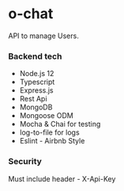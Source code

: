# o-chat

API to manage Users.



### Backend tech
<ul>
  <li>Node.js 12</li>
  <li>Typescript</li>
  <li>Express.js</li>
  <li>Rest Api</li>
  <li>MongoDB</li>
  <li>Mongoose ODM</li>
  <li>Mocha & Chai for testing</li>
  <li>log-to-file for logs</li>
  <li>Eslint - Airbnb Style</li>
</ul>

### Security
Must include header - X-Api-Key
